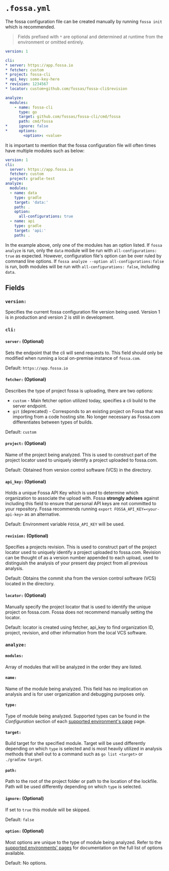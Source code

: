 # `.fossa.yml`

The fossa configuration file can be created manually by running `fossa init` which is recommended.

> Fields prefixed with `*` are optional and determined at runtime from the environment or omitted entirely.
```yaml
version: 1

cli:
* server: https://app.fossa.io
* fetcher: custom
* project: fossa-cli
* api_key: some-key-here
* revision: 1234567
* locator: custom+github.com/fossas/fossa-cli$revision

analyze:
  modules:
    - name: fossa-cli
      type: go
      target: github.com/fossas/fossa-cli/cmd/fossa
      path: cmd/fossa
*     ignore: false
*     options:
        <option>: <value>
```

It is important to mention that the fossa configuration file will often times have multiple modules such as below:

```yaml
version: 1
cli:
  server: https://app.fossa.io
  fetcher: custom
  project: gradle-test
analyze:
  modules:
  - name: data
    type: gradle
    target: 'data:'
    path: .
    option:
      all-configurations: true
  - name: api
    type: gradle
    target: 'api:'
    path: .
```

In the example above, only one of the modules has an option listed. If `fossa analyze` is run, only the `data` module will be run with `all-configurations: true` as expected. However, configuration file's option can be over ruled by command line options. If `fossa analyze --option all-configurations:false` is run, both modules will be run with `all-configurations: false`, including `data`.


## Fields
### `version:`

Specifies the current fossa configuration file version being used. Version 1 is in production and version 2 is still in development.

### `cli:`
#### `server:` (Optional)
Sets the endpoint that the cli will send requests to. This field should only be modified when running a local on-premise instance of `fossa.com`.

Default: `https://app.fossa.io`

#### `fetcher:` (Optional)
Describes the type of project fossa is uploading, there are two options:
- `custom` - Main fetcher option utilized today, specifies a cli build to the server endpoint. 
- `git` (deprecated) - Corresponds to an existing project on Fossa that was importing from a code hosting site. No longer necessary as Fossa.com differentiates between types of builds.

Default: `custom`

#### `project:` (Optional)
Name of the project being analyzed. This is used to construct part of the project locator used to uniquely identify a project uploaded to fossa.com.

Default: Obtained from version control software (VCS) in the directory.

#### `api_key:` (Optional)
Holds a unique Fossa API Key which is used to determine which organization to associate the upload with. Fossa **strongly advises** against including this field to ensure that personal API keys are not committed to your repository. Fossa recommends running `export FOSSA_API_KEY=<your-api-key>` as an alternative. 

Default: Environment variable `FOSSA_API_KEY` will be used.

#### `revision:` (Optional)
Specifies a projects revision. This is used to construct part of the project locator used to uniquely identify a project uploaded to fossa.com. Revision can be thought of as a version number appended to each upload, used to distinguish the analysis of your present day project from all previous analysis.

Default: Obtains the commit sha from the version control software (VCS) located in the directory.

#### `locator:` (Optional)
Manually specify the project locator that is used to identify the unique project on fossa.com. Fossa does not recommend manually setting the locator.

Default: locator is created using fetcher, api_key to find organization ID, project, revision, and other information from the local VCS software.

### `analyze:`

#### `modules:`
Array of modules that will be analyzed in the order they are listed.

#### `name:`
Name of the module being analyzed. This field has no implication on analysis and is for user organization and debugging purposes only.

#### `type:`
Type of module being analyzed. Supported types can be found in the *Configuration* section of each [supported environment's page](../README.md#Supported-Environmetns) page.

#### `target:`
Build target for the specified module. Target will be used differently depending on which `type` is selected and is most heavily utilized in analysis methods that shell out to a command such as `go list <target>` or `./gradlew target`.

#### `path:`
Path to the root of the project folder or path to the location of the lockfile. Path will be used differently depending on which `type` is selected.

#### `ignore:` (Optional)
If set to `true` this module will be skipped.

Default: `false`

#### `option:` (Optional)
Most options are unique to the type of module being analyzed. Refer to the [supported environments' pages](../README.md#Supported-Environmetns) for documentation on the full list of options available.

Default: No options.
